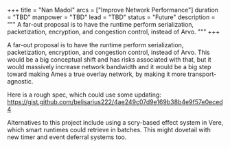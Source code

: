 +++
title = "Nan Madol"
arcs = ["Improve Network Performance"]
duration = "TBD"
manpower = "TBD"
lead = "TBD"
status = "Future"
description = """
A far-out proposal is to have the runtime perform serialization, packetization, encryption, and congestion control, instead of Arvo.
"""
+++

A far-out proposal is to have the runtime perform serialization, packetization, encryption, and congestion control, instead of Arvo.  This would be a big conceptual shift and has risks associated with that, but it would massively increase network bandwidth and it would be a big step toward making Ames a true overlay network, by making it more transport-agnostic.

Here is a rough spec, which could use some updating:
https://gist.github.com/belisarius222/4ae249c07d9e169b38b4e9f57e0eced4

Alternatives to this project include using a scry-based effect system in Vere, which smart runtimes could retrieve in batches.  This might dovetail with new timer and event deferral systems too.
